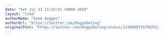 ```yaml
---
date: "Sat Jul 13 11:15:11 +0000 2019"
layout: "like"
authorName: "Good doggos"
authorUrl: "https://twitter.com/DoggoDating"
originalPost: "https://twitter.com/DoggoDating/status/1150000715768762368"
---
```

